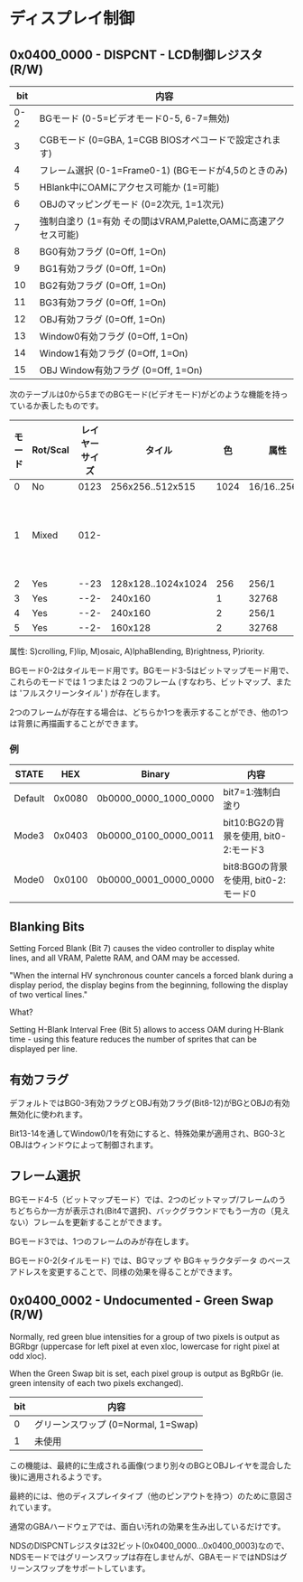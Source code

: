 # ディスプレイ制御

## 0x0400_0000 - DISPCNT - LCD制御レジスタ (R/W)

 bit  |  内容
---- | ----
0-2 | BGモード                (0-5=ビデオモード0-5, 6-7=無効)
3   | CGBモード    (0=GBA, 1=CGB BIOSオペコードで設定されます)
4   | フレーム選択   (0-1=Frame0-1) (BGモードが4,5のときのみ)
5   | HBlank中にOAMにアクセス可能か (1=可能)
6   | OBJのマッピングモード (0=2次元, 1=1次元)
7   | 強制白塗り     (1=有効 その間はVRAM,Palette,OAMに高速アクセス可能)
8   | BG0有効フラグ  (0=Off, 1=On)
9   | BG1有効フラグ  (0=Off, 1=On)
10  | BG2有効フラグ  (0=Off, 1=On)
11  | BG3有効フラグ  (0=Off, 1=On)
12  | OBJ有効フラグ  (0=Off, 1=On)
13  | Window0有効フラグ  (0=Off, 1=On)
14  | Window1有効フラグ   (0=Off, 1=On)
15  | OBJ Window有効フラグ (0=Off, 1=On)

次のテーブルは0から5までのBGモード(ビデオモード)がどのような機能を持っているか表したものです。

 モード | Rot/Scal | レイヤーサイズ | タイル | 色 | 属性 | 備考
---- | ---- | ---- | ---- | ---- | ---- | ----
0 | No | 0123 | 256x256..512x515 | 1024 | 16/16..256/1 | SFMABP |
1 | Mixed | 012- | | | | (BG0,BG1はMode0と同じ, BG2はMode2と同じ)
2 | Yes   | --23 | 128x128..1024x1024 | 256 | 256/1 | S-MABP |
3 | Yes   | --2- | 240x160            | 1   | 32768 | --MABP |
4 | Yes   | --2- | 240x160            | 2   | 256/1 | --MABP |
5 | Yes   | --2- | 160x128            | 2   | 32768 | --MABP |

属性: S)crolling, F)lip, M)osaic, A)lphaBlending, B)rightness, P)riority.

BGモード0-2はタイルモード用です。BGモード3-5はビットマップモード用で、これらのモードでは 1 つまたは 2 つのフレーム (すなわち、ビットマップ、または 'フルスクリーンタイル' ) が存在します。

2つのフレームが存在する場合は、どちらか1つを表示することができ、他の1つは背景に再描画することができます。

### 例

 STATE | HEX | Binary | 内容 
---- | ---- | ---- | ---- 
Default | 0x0080 | 0b0000_0000_1000_0000 | bit7=1:強制白塗り
Mode3 | 0x0403 | 0b0000_0100_0000_0011 | bit10:BG2の背景を使用, bit0-2:モード3
Mode0 | 0x0100 | 0b0000_0001_0000_0000 | bit8:BG0の背景を使用, bit0-2:モード0

## Blanking Bits

Setting Forced Blank (Bit 7) causes the video controller to display white lines, and all VRAM, Palette RAM, and OAM may be accessed.

"When the internal HV synchronous counter cancels a forced blank during a display period, the display begins from the beginning, following the display of two vertical lines." 

What?

Setting H-Blank Interval Free (Bit 5) allows to access OAM during H-Blank time - using this feature reduces the number of sprites that can be displayed per line.

## 有効フラグ

デフォルトではBG0-3有効フラグとOBJ有効フラグ(Bit8-12)がBGとOBJの有効無効化に使われます。

Bit13-14を通してWindow0/1を有効にすると、特殊効果が適用され、BG0-3とOBJはウィンドウによって制御されます。

## フレーム選択

BGモード4-5（ビットマップモード）では、2つのビットマップ/フレームのうちどちらか一方が表示され(Bit4で選択)、バックグラウンドでもう一方の（見えない）フレームを更新することができます。

BGモード3では、1つのフレームのみが存在します。

BGモード0-2(タイルモード) では、BGマップ や BGキャラクタデータ のベースアドレスを変更することで、同様の効果を得ることができます。

## 0x0400_0002 - Undocumented - Green Swap (R/W)

Normally, red green blue intensities for a group of two pixels is output as BGRbgr (uppercase for left pixel at even xloc, lowercase for right pixel at odd xloc). 

When the Green Swap bit is set, each pixel group is output as BgRbGr (ie. green intensity of each two pixels exchanged).

 bit  |  内容
---- | ----
0 | グリーンスワップ (0=Normal, 1=Swap)
1 | 未使用

この機能は、最終的に生成される画像(つまり別々のBGとOBJレイヤを混合した後)に適用されるようです。 

最終的には、他のディスプレイタイプ（他のピンアウトを持つ）のために意図されています。

通常のGBAハードウェアでは、面白い汚れの効果を生み出しているだけです。

NDSのDISPCNTレジスタは32ビット(0x0400_0000...0x0400_0003)なので、NDSモードではグリーンスワップは存在しませんが、GBAモードではNDSはグリーンスワップをサポートしています。

